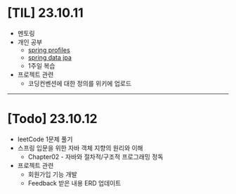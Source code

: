 # [TIL] 23.10.11

* 멘토링
* 개인 공부
  * [spring profiles](../spring_study/spring_data_jpa.md)
  * [spring data jpa](../spring_study/spring_data_jpa.md)
  * 1주일 복습
* 프로젝트 관련
  * 코딩컨벤션에 대한 정의를 위키에 업로드 
---

# [Todo] 23.10.12
* leetCode 1문제 풀기
* 스프링 입문을 위한 자바 객체 지향의 원리와 이해
  * Chapter02 - 자바와 절차적/구조적 프로그래밍 정독
* 프로젝트 관련
  * 회원가입 기능 개발
  * Feedback 받은 내용 ERD 업데이트 
